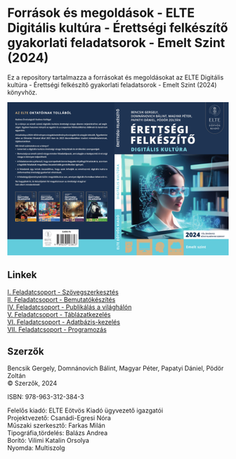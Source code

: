 
# Források és megoldások - ELTE Digitális kultúra - Érettségi felkészítő gyakorlati feladatsorok - Emelt Szint (2024)

Ez a repository tartalmazza a forrásokat és megoldásokat az 
ELTE Digitális kultúra - Érettségi felkészítő gyakorlati feladatsorok - Emelt Szint (2024) könyvhöz.

![Borító](borito.jpg)

## Linkek

[I. Feladatcsoport - Szövegszerkesztés](https://github.com/Relintai/elte_digit_kult_erettsegi_felkeszito_2024/tree/master/I.%20Feladatcsoport%20-%20Sz%C3%B6vegszerkeszt%C3%A9s)\
[II. Feladatcsoport - Bemutatókészítés](https://github.com/Relintai/elte_digit_kult_erettsegi_felkeszito_2024/tree/master/II.%20Feladatcsoport%20-%20Bemutat%C3%B3k%C3%A9sz%C3%ADt%C3%A9s)\
[IV. Feladatcsoport - Publikálás a világhálón](https://github.com/Relintai/elte_digit_kult_erettsegi_felkeszito_2024/tree/master/IV.%20Feladatcsoport%20-%20Publik%C3%A1l%C3%A1s%20a%20vil%C3%A1gh%C3%A1l%C3%B3n)\
[V. Feladatcsoport - Táblázatkezelés](https://github.com/Relintai/elte_digit_kult_erettsegi_felkeszito_2024/tree/master/V.%20Feladatcsoport%20-%20T%C3%A1bl%C3%A1zatkezel%C3%A9s)\
[VI. Feladatcsoport - Adatbázis-kezelés](https://github.com/Relintai/elte_digit_kult_erettsegi_felkeszito_2024/tree/master/VI.%20Feladatcsoport%20-%20Adatb%C3%A1zis-kezel%C3%A9s)\
[VII. Feladatcsoport - Programozás](https://github.com/Relintai/elte_digit_kult_erettsegi_felkeszito_2024/tree/master/VII.%20Feladatcsoport%20-%20Programoz%C3%A1s)

## Szerzők

Bencsik Gergely, Domnánovich Bálint, Magyar Péter, Papatyi Dániel, Pödör Zoltán\
© Szerzők, 2024

ISBN: 978-963-312-384-3

Felelős kiadó: ELTE Eötvös Kiadó ügyvezető igazgatói\
Projektvezető: Csanádi-Egresi Nóra\
Műszaki szerkesztő: Farkas Milán\
Tipográfia,tördelés: Balázs Andrea\
Borító: Vilimi Katalin Orsolya\
Nyomda: Multiszolg
